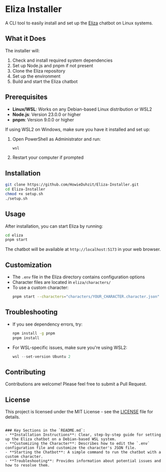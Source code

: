 # Eliza Installer

A CLI tool to easily install and set up the [Eliza](https://github.com/elizaOS/eliza) chatbot on Linux systems.

## What it Does

The installer will:
1. Check and install required system dependencies
2. Set up Node.js and pnpm if not present
3. Clone the Eliza repository
4. Set up the environment
5. Build and start the Eliza chatbot

## Prerequisites

- **Linux/WSL**: Works on any Debian-based Linux distribution or WSL2
- **Node.js**: Version 23.0.0 or higher
- **pnpm**: Version 9.0.0 or higher

If using WSL2 on Windows, make sure you have it installed and set up:
1. Open PowerShell as Administrator and run:
   ```powershell
   wsl
   ```
2. Restart your computer if prompted


## Installation

```bash
git clone https://github.com/HowieDuhzit/Eliza-Installer.git
cd Eliza-Installer
chmod +x setup.sh
./setup.sh
```

## Usage

After installation, you can start Eliza by running:
```bash
cd eliza
pnpm start
```

The chatbot will be available at `http://localhost:5173` in your web browser.

## Customization

- The `.env` file in the Eliza directory contains configuration options
- Character files are located in `eliza/characters/`
- To use a custom character:
  ```bash
  pnpm start --characters="characters/YOUR_CHARACTER.character.json"
  ```

## Troubleshooting

- If you see dependency errors, try:
  ```bash
  npm install -g pnpm
  pnpm install
  ```
- For WSL-specific issues, make sure you're using WSL2:
  ```powershell
  wsl --set-version Ubuntu 2
  ```

## Contributing

Contributions are welcome! Please feel free to submit a Pull Request.

## License

This project is licensed under the MIT License - see the [LICENSE](LICENSE) file for details.
```

### Key Sections in the `README.md`:
- **Installation Instructions**: Clear, step-by-step guide for setting up the Eliza chatbot on a Debian-based WSL system.
- **Customizing the Character**: Describes how to edit the `.env` configuration file and customize the character's JSON file.
- **Starting the Chatbot**: A simple command to run the chatbot with a custom character.
- **Troubleshooting**: Provides information about potential issues and how to resolve them.
